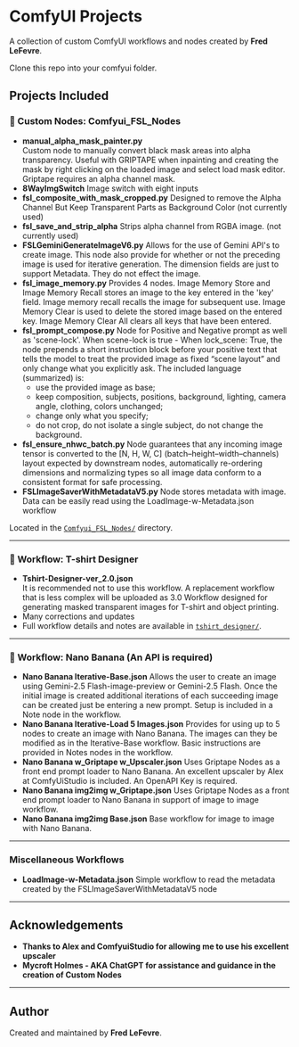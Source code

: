# ComfyUI Projects

A collection of custom ComfyUI workflows and nodes created by **Fred LeFevre**.

Clone this repo into your comfyui folder.

## Projects Included

### 🧩 Custom Nodes: Comfyui_FSL_Nodes
- **manual_alpha_mask_painter.py**  
  Custom node to manually convert black mask areas into alpha transparency.  Useful with GRIPTAPE when inpainting and creating the mask by right clicking on the loaded image and select load mask editor.  Griptape requires an alpha channel mask.
- **8WayImgSwitch**
  Image switch with eight inputs
- **fsl_composite_with_mask_cropped.py**
  Designed to remove the Alpha Channel But Keep Transparent Parts as Background Color (not currently used)
- **fsl_save_and_strip_alpha**
  Strips alpha channel from RGBA image.  (not currently used)
- **FSLGeminiGenerateImageV6.py**
  Allows for the use of Gemini API's to create image.  This node also provide for whether or not the preceding image is used for iterative generation.  The dimension fields are just to support Metadata.  They do not effect the image.
- **fsl_image_memory.py**
  Provides 4 nodes.  Image Memory Store and Image Memory Recall stores an image to the key entered in the 'key' field.  Image memory recall recalls the image for subsequent use.  Image Memory Clear is used to delete the stored image based on the entered key.  Image Memory Clear All clears all keys that have been entered.
- **fsl_prompt_compose.py**
  Node for Positive and Negative prompt as well as 'scene-lock'.  When scene-lock is true -
  When lock_scene: True, the node prepends a short instruction block before your positive text that tells the model to treat the provided image as fixed “scene layout” and only change what you explicitly ask. The included language (summarized) is:
    - use the provided image as base;
    - keep composition, subjects, positions, background, lighting, camera angle, clothing, colors unchanged;
    - change only what you specify;
    - do not crop, do not isolate a single subject, do not change the background.
- **fsl_ensure_nhwc_batch.py**
  Node guarantees that any incoming image tensor is converted to the [N, H, W, C] (batch–height–width–channels) layout expected by downstream nodes, automatically re-ordering dimensions and normalizing types so all image data conform to a consistent format for safe processing.
- **FSLImageSaverWithMetadataV5.py**
  Node stores metadata with image.  Data can be easily read using the LoadImage-w-Metadata.json workflow

Located in the [`Comfyui_FSL_Nodes/`](https://github.com/fredlef/comfyui_projects/tree/main/custom_nodes/Comfyui_FSL_Nodes) directory.

---

### 🎨 Workflow: T-shirt Designer
- **Tshirt-Designer-ver_2.0.json**  
  It is recommended not to use this workflow.  A replacement workflow that is less complex will be uploaded as 3.0
  Workflow designed for generating masked transparent images for T-shirt and object printing.
- Many corrections and updates
- Full workflow details and notes are available in [`tshirt_designer/`](https://github.com/fredlef/comfyui_projects/tree/main/workflows/tshirt_designer).

---

### 🎨 Workflow: Nano Banana (An API is required)
- **Nano Banana Iterative-Base.json**
  Allows the user to create an image using Gemini-2.5 Flash-image-preview or Gemini-2.5 Flash.  Once the initial image is created additional iterations of each succeeding image can be created just be entering a new prompt.  Setup is included in a Note node in the workflow.
- **Nano Banana Iterative-Load 5 Images.json**
  Provides for using up to 5 nodes to create an image with Nano Banana.  The images can they be modified as in the Iterative-Base workflow. Basic instructions are provided in Notes nodes in the workflow.
- **Nano Banana w_Griptape w_Upscaler.json**
  Uses Griptape Nodes as a front end prompt loader to Nano Banana.  An excellent upscaler by Alex at ComfyUiStudio is included.  An OpenAPI Key is required.
- **Nano Banana img2img w_Griptape.json**
  Uses Griptape Nodes as a front end prompt loader to Nano Banana in support of image to image workflow.
- **Nano Banana img2img Base.json**
  Base workflow for image to image with Nano Banana.
  
---

### Miscellaneous Workflows
- **LoadImage-w-Metadata.json**
  Simple workflow to read the metadata created by the FSLImageSaverWithMetadataV5 node
  
---

## Acknowledgements
- **Thanks to Alex and ComfyuiStudio for allowing me to use his excellent upscaler**
- **Mycroft Holmes - AKA ChatGPT for assistance and guidance in the creation of Custom Nodes**

---

## Author

Created and maintained by **Fred LeFevre**.

